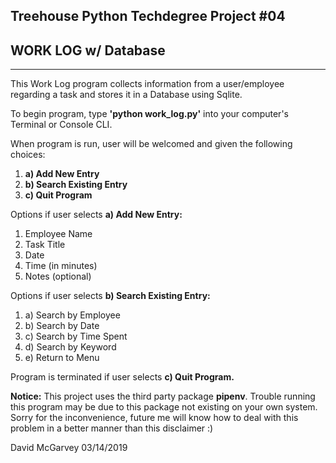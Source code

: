  Treehouse Python Techdegree Project #04
-------------------------------
##    WORK LOG w/ Database   ##
-------------------------------

This Work Log program collects information from a user/employee regarding 
a task and stores it in a Database using Sqlite. 

To begin program, type **'python work_log.py'** into your computer's 
Terminal or Console CLI.

When program is run, user will be welcomed and given the following choices:

1. **a) Add New Entry**
2. **b) Search Existing Entry**
3. **c) Quit Program**

Options if user selects **a) Add New Entry:**
1. Employee Name
2. Task Title
3. Date
4. Time (in minutes)
5. Notes (optional)

Options if user selects **b) Search Existing Entry:**
1. a) Search by Employee
2. b) Search by Date
3. c) Search by Time Spent
4. d) Search by Keyword
5. e) Return to Menu

Program is terminated if user selects **c) Quit Program.**

**Notice:** This project uses the third party package **pipenv**. Trouble 
running this program may be due to this package not existing on your own 
system. Sorry for the inconvenience, future me will know how to deal with this 
problem in a better manner than this disclaimer :)

David McGarvey 03/14/2019 
